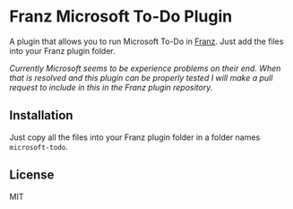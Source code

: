 # Franz Microsoft To-Do Plugin
A plugin that allows you to run Microsoft To-Do in [Franz](https://github.com/meetfranz).
Just add the files into your Franz plugin folder.

*Currently Microsoft seems to be experience problems on their end. When that is resolved and this plugin can be properly tested I will make a pull request to include in this in the Franz plugin repository.*

## Installation
Just copy all the files into your Franz plugin folder in a folder names `microsoft-todo`.

## License
MIT
